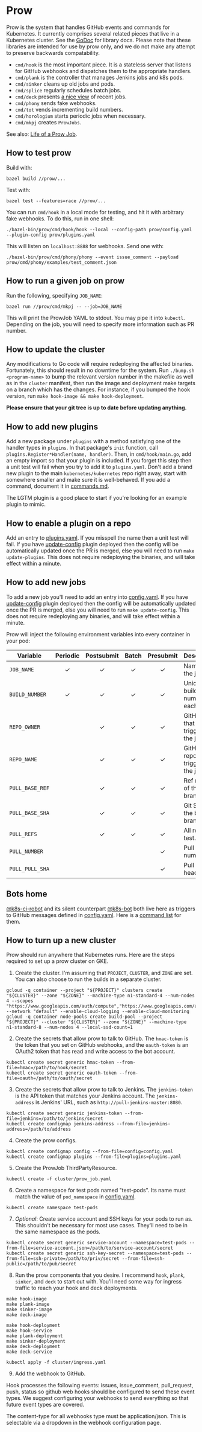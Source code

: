 # Prow

Prow is the system that handles GitHub events and commands for Kubernetes. It
currently comprises several related pieces that live in a Kubernetes cluster.
See the [GoDoc](https://godoc.org/k8s.io/test-infra/prow) for library docs.
Please note that these libraries are intended for use by prow only, and we do
not make any attempt to preserve backwards compatability.

* `cmd/hook` is the most important piece. It is a stateless server that listens
  for GitHub webhooks and dispatches them to the appropriate handlers.
* `cmd/plank` is the controller that manages Jenkins jobs and k8s pods.
* `cmd/sinker` cleans up old jobs and pods.
* `cmd/splice` regularly schedules batch jobs.
* `cmd/deck` presents [a nice view](https://prow.k8s.io/) of recent jobs.
* `cmd/phony` sends fake webhooks.
* `cmd/tot` vends incrementing build numbers.
* `cmd/horologium` starts periodic jobs when necessary.
* `cmd/mkpj` creates `ProwJobs`.

See also: [Life of a Prow Job](https://github.com/kubernetes/test-infra/blob/master/prow/architecture.md).

## How to test prow

Build with:
```
bazel build //prow/...
```
Test with:
```
bazel test --features=race //prow/...
```

You can run `cmd/hook` in a local mode for testing, and hit it with arbitrary
fake webhooks. To do this, run in one shell:
```
./bazel-bin/prow/cmd/hook/hook --local --config-path prow/config.yaml --plugin-config prow/plugins.yaml
```
This will listen on `localhost:8888` for webhooks. Send one with:
```
./bazel-bin/prow/cmd/phony/phony --event issue_comment --payload prow/cmd/phony/examples/test_comment.json
```

## How to run a given job on prow

Run the following, specifying `JOB_NAME`:

```
bazel run //prow/cmd/mkpj -- --job=JOB_NAME
```

This will print the ProwJob YAML to stdout. You may pipe it into `kubectl`.
Depending on the job, you will need to specify more information such as PR
number.

## How to update the cluster

Any modifications to Go code will require redeploying the affected binaries.
Fortunately, this should result in no downtime for the system. Run `./bump.sh <program-name>` 
to bump the relevant version number in the makefile as well as in the `cluster` manifest,
then run the image and deployment make targets on a branch which has the 
changes. For instance, if you bumped the hook version, run 
`make hook-image && make hook-deployment`.

**Please ensure that your git tree is up to date before updating anything.**

## How to add new plugins

Add a new package under `plugins` with a method satisfying one of the handler
types in `plugins`. In that package's `init` function, call
`plugins.Register*Handler(name, handler)`. Then, in `cmd/hook/main.go`, add an
empty import so that your plugin is included. If you forget this step then a
unit test will fail when you try to add it to `plugins.yaml`. Don't add a brand
new plugin to the main `kubernetes/kubernetes` repo right away, start with
somewhere smaller and make sure it is well-behaved. If you add a command,
document it in [commands.md](../commands.md).

The LGTM plugin is a good place to start if you're looking for an example
plugin to mimic.

## How to enable a plugin on a repo

Add an entry to [plugins.yaml](plugins.yaml). If you misspell the name then a 
unit test will fail. If you have [update-config](plugins/updateconfig) plugin 
deployed then the config will be automatically updated once the PR is merged, 
else you will need to run `make update-plugins`. This does not require 
redeploying the binaries, and will take effect within a minute.

## How to add new jobs

To add a new job you'll need to add an entry into [config.yaml](config.yaml). 
If you have [update-config](plugins/updateconfig) plugin deployed then the 
config will be automatically updated once the PR is merged, else you will need 
to run `make update-config`. This does not require redeploying any binaries, 
and will take effect within a minute.

Prow will inject the following environment variables into every container in
your pod:

Variable | Periodic | Postsubmit | Batch | Presubmit | Description | Example
--- |:---:|:---:|:---:|:---:| --- | ---
`JOB_NAME` | ✓ | ✓ | ✓ | ✓ | Name of the job. | `pull-test-infra-bazel`
`BUILD_NUMBER` | ✓ | ✓ | ✓ | ✓ | Unique build number for each run. | `12345`
`REPO_OWNER` | | ✓ | ✓ | ✓ | GitHub org that triggered the job. | `kubernetes`
`REPO_NAME` | | ✓ | ✓ | ✓ | GitHub repo that triggered the job. | `test-infra`
`PULL_BASE_REF` | | ✓ | ✓ | ✓ | Ref name of the base branch. | `master`
`PULL_BASE_SHA` | | ✓ | ✓ | ✓ | Git SHA of the base branch. | `123abc`
`PULL_REFS` | | ✓ | ✓ | ✓ | All refs to test. | `master:123abc,5:qwe456`
`PULL_NUMBER` | | | | ✓ | Pull request number. | `5`
`PULL_PULL_SHA` | | | | ✓ | Pull request head SHA. | `qwe456`

## Bots home

[@k8s-ci-robot](https://github.com/k8s-ci-robot) and its silent counterpart
[@k8s-bot](https://github.com/k8s-bot) both live here as triggers to GitHub
messages defined in [config.yaml](config.yaml). Here is a
[command list](https://github.com/kubernetes/test-infra/blob/master/commands.md)
for them. 

## How to turn up a new cluster

Prow should run anywhere that Kubernetes runs. Here are the steps required to
set up a prow cluster on GKE.

1. Create the cluster. I'm assuming that `PROJECT`, `CLUSTER`, and `ZONE` are
set. You can also choose to run the builds in a separate cluster.

 ```
 gcloud -q container --project "${PROJECT}" clusters create "${CLUSTER}" --zone "${ZONE}" --machine-type n1-standard-4 --num-nodes 4 --scopes "https://www.googleapis.com/auth/compute","https://www.googleapis.com/auth/devstorage.full_control","https://www.googleapis.com/auth/logging.write","https://www.googleapis.com/auth/servicecontrol","https://www.googleapis.com/auth/service.management" --network "default" --enable-cloud-logging --enable-cloud-monitoring
 gcloud -q container node-pools create build-pool --project "${PROJECT}" --cluster "${CLUSTER}" --zone "${ZONE}" --machine-type n1-standard-8 --num-nodes 4 --local-ssd-count=1
 ```

2. Create the secrets that allow prow to talk to GitHub. The `hmac-token` is
the token that you set on GitHub webhooks, and the `oauth-token` is an OAuth2
token that has read and write access to the bot account.

 ```
 kubectl create secret generic hmac-token --from-file=hmac=/path/to/hook/secret
 kubectl create secret generic oauth-token --from-file=oauth=/path/to/oauth/secret
 ```

3. Create the secrets that allow prow to talk to Jenkins. The `jenkins-token`
is the API token that matches your Jenkins account. The `jenkins-address` is
Jenkins' URL, such as `http://pull-jenkins-master:8080`.

 ```
 kubectl create secret generic jenkins-token --from-file=jenkins=/path/to/jenkins/secret
 kubectl create configmap jenkins-address --from-file=jenkins-address=/path/to/address
 ```

4. Create the prow configs.

 ```
 kubectl create configmap config --from-file=config=config.yaml
 kubectl create configmap plugins --from-file=plugins=plugins.yaml
 ```

5. Create the ProwJob ThirdPartyResource.

 ```
 kubectl create -f cluster/prow_job.yaml
 ```

6. Create a namespace for test pods named "test-pods". Its name must match the
value of `pod_namespace` in [config.yaml](config.yaml). 

 ```
 kubectl create namespace test-pods
 ```

7. *Optional*: Create service account and SSH keys for your pods to run as.
This shouldn't be necessary for most use cases. They'll need to be in the same
namespace as the pods.

 ```
 kubectl create secret generic service-account --namespace=test-pods --from-file=service-account.json=/path/to/service-account/secret
 kubectl create secret generic ssh-key-secret --namespace=test-pods --from-file=ssh-private=/path/to/priv/secret --from-file=ssh-public=/path/to/pub/secret
 ```

8. Run the prow components that you desire. I recommend `hook`, `plank`,
`sinker`, and `deck` to start out with. You'll need some way for ingress
traffic to reach your hook and deck deployments.

 ```
 make hook-image
 make plank-image
 make sinker-image
 make deck-image

 make hook-deployment
 make hook-service
 make plank-deployment
 make sinker-deployment
 make deck-deployment
 make deck-service

 kubectl apply -f cluster/ingress.yaml
 ```

9. Add the webhook to GitHub.

Hook processes the following events: issues, issue_comment, pull_request, push, status so github web hooks should be configured to send these event types. We suggest configuring your webhooks to send everything so that future event types are covered.

The content-type for all webhooks type must be application/json.  This is selectable via a dropdown in the webhook configuration page.
